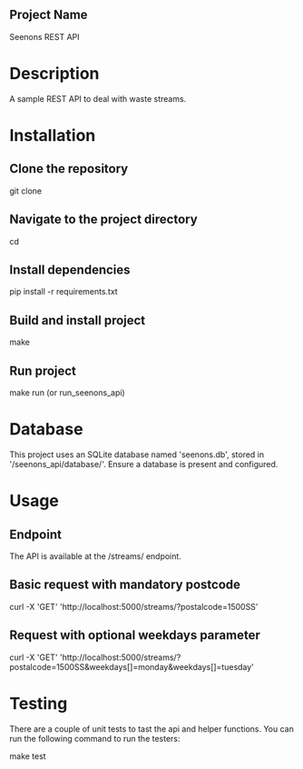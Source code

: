 ## Project Name

Seenons REST API

# Description
A sample REST API to deal with waste streams.

# Installation

## Clone the repository
git clone <repository-url>

## Navigate to the project directory
cd <project-directory>

## Install dependencies
pip install -r requirements.txt

## Build and install project
make

## Run project
make run (or run_seenons_api)

# Database
This project uses an SQLite database named 'seenons.db', stored in '/seenons_api/database/'. Ensure a database is present and configured.

# Usage

## Endpoint
The API is available at the /streams/ endpoint.

## Basic request with mandatory postcode
curl -X 'GET' 'http://localhost:5000/streams/?postalcode=1500SS'

## Request with optional weekdays parameter
curl -X 'GET' 'http://localhost:5000/streams/?postalcode=1500SS&weekdays[]=monday&weekdays[]=tuesday'

# Testing
There are a couple of unit tests to tast the api and helper functions. You can run the following command to run the testers:

make test